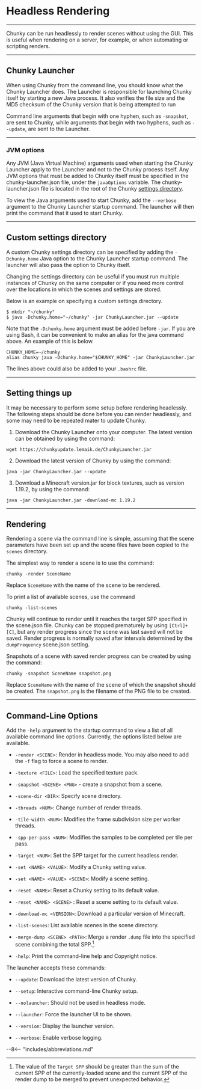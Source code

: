 # Headless Rendering

---

Chunky can be run headlessly to render scenes without using the GUI. This is useful when rendering on a server, for example, or when automating or scripting renders.

---

## Chunky Launcher

When using Chunky from the command line, you should know what the Chunky Launcher does. The Launcher is responsible for launching Chunky itself by starting a new Java process. It also verifies the file size and the MD5 checksum of the Chunky version that is being attempted to run

Command line arguments that begin with one hyphen, such as `-snapshot`, are sent to Chunky, while arguments that begin with two hyphens, such as `--update`, are sent to the Launcher.

<!-- When working with Chunky from the command line, you should be aware of what the launcher does. The launcher is responsible for launching Chunky by starting a new Java process. It also ensures that the file size and the md5 checksum of the Chunky version you are attempting to run.

Command-line arguments that start with one dash, like `-snapshot` are sent to Chunky, while arguments starting with two dashes, like `--update`, are options to the launcher. -->

---

### JVM options

Any JVM (Java Virtual Machine) arguments used when starting the Chunky Launcher apply to the Launcher and not to the Chunky process itself. Any JVM options that must be added to Chunky itself must be specified in the chunky-launcher.json file, under the `javaOptions` variable. The chunky-launcher.json file is located in the root of the Chunky [settings directory](../../../getting_started/configuring_chunky_launcher#controls).

To view the Java arguments used to start Chunky, add the `--verbose` argument to the Chunky Launcher startup command. The launcher will then print the command that it used to start Chunky.

<!-- JVM (Java virtual machine) options (memory limit, etc.) used when starting Chunky normally only apply to the launcher and not the actually Chunky process. Any JVM options you want to add to the Chunky command must be added to the `javaOptions` variable in the `chunky-launcher.json` file in your local Chunky settings directory (`~/.chunky` is the default directory).

To see the Java command line arguments used to start Chunky you can add the `--verbose` flag when running Chunky. This makes the launcher print the command it used to start Chunky. -->

---

## Custom settings directory

A custom Chunky settings directory can be specified by adding the `-Dchunky.home` Java option to the Chunky Launcher startup command. The launcher will also pass the option to Chunky itself.

Changing the settings directory can be useful if you must run multiple instances of Chunky on the same computer or if you need more control over the locations in which the scenes and settings are stored.

<!-- Chunky allows specifying a custom settings directory via the `chunky.home` Java property. The property can be passed to the Chunky launcher and the launcher will then pass it on to Chunky itself. 

Changing the settings directory can be useful if you need to run multiple instances of Chunky on the same computer, or if you just need more control over where the settings and scenes are stored. -->

Below is an example on specifying a custom settings directory.

```
$ mkdir "~/chunky"
$ java -Dchunky.home="~/chunky" -jar ChunkyLauncher.jar --update
```

Note that the `-Dchunky.home` argument must be added before `-jar`. If you are using Bash, it can be convenient to make an alias for the java command above. An example of this is below.

```
CHUNKY_HOME=~/chunky
alias chunky java -Dchunky.home="$CHUNKY_HOME" -jar ChunkyLauncher.jar
```

The lines above could also be added to your `.bashrc` file.

<!-- Here is an example showing how to specify a custom scene directory:

    $ mkdir ~/chunky
    $ java -Dchunky.home="~/chunky" -jar ChunkyLauncher.jar --update


Note that the `-Dchunky.home` argument must be passed before `-jar`.  If you are using Bash it is convenient to make an alias for the `java` command above, for example:

    CHUNKY_HOME=~/chunky
    alias chunky java -Dchunky.home="$CHUNKY_HOME" -jar ChunkyLauncher.jar


The lines above could also be added to your `.bashrc` file. -->

---

## Setting things up

It may be necessary to perform some setup before rendering headlessly. The following steps should be done before you can render headlessly, and some may need to be repeated mater to update Chunky.

1. Download the Chunky Launcher onto your computer. The latest version can be obtained by using the command:

```
wget https://chunkyupdate.lemaik.de/ChunkyLauncher.jar
```

2. Download the latest version of Chunky by using the command:

```
java -jar ChunkyLauncher.jar --update
```

3. Download a Minecraft version.jar for block textures, such as version 1.19.2, by using the command:

```
java -jar ChunkyLauncher.jar -download-mc 1.19.2
```

<!-- It may be necessary to do some setup before you can start rendering in headless mode.

The following steps should be done before the first time you start rendering in headless mode, and some of these steps may need to be repeated later to update Chunky or Minecraft:

1. Download Chunky and place the Jar-file on your rendering machine. It is sufficient to download the latest version of the Launcher by issuing this command:

        wget https://chunkyupdate.lemaik.de/ChunkyLauncher.jar

2. Download the latest version of Chunky:

        java -jar ChunkyLauncher.jar --update

3. Make Chunky download some Minecraft version (for example 1.11.2):

        java -jar ChunkyLauncher.jar -download-mc 1.11.2 -->

---

## Rendering

Rendering a scene via the command line is simple, assuming that the scene parameters have been set up and the scene files have been copied to the `scenes` directory.

The simplest way to render a scene is to use the command:

```
chunky -render SceneName
```

Replace `SceneName` with the name of the scene to be rendered.

To print a list of available scenes, use the command

```
chunky -list-scenes
```

Chunky will continue to render until it reaches the target SPP specified in the scene.json file. Chunky can be stopped prematurely by using `[Ctrl]+[C]`, but any render progress since the scene was last saved will not be saved. Render progress is normally saved after intervals determined by the `dumpFrequency` scene.json setting.

Snapshots of a scene with saved render progress can be created by using the command:

```
chunky -snapshot SceneName snapshot.png
```

Replace `SceneName` with the name of the scene of which the snapshot should be created. The `snapshot.png` is the filename of the PNG file to be created.

<!-- Rendering a scene using the command-line interface is simple, assuming that you have set up the scene parameters and copied your scene files to your scene directory (default=`$CHUNKY_HOME/scenes`).

The simplest way to render a scene is to run the command

    chunky -render SceneName

Replace `SceneName` with the name of your scene. Run this command to print a list of all available scenes:

    chunky -list-scenes

Chunky will keep rendering until it reaches the target SPP. You can stop Chunky prematurely by hitting `Ctrl-C`, however this does not save the current rendering progress! The render progress is normally saved after intervals determined by the `dumpFrequency` scene setting.

Snapshots can be created from a scene with some saved rendering progress by using the `-snapshot` command:

    chunky -snapshot SceneName snapshot.png

The `snapshot.png` part of is the filename for the Png file to create. -->

---

## Command-Line Options

Add the `-help` argument to the startup command to view a list of all available command line options. Currently, the options listed below are available.

<!-- Run Chunky with the `-help` command to see a list of all available command-line options. Currently these options are available: -->

- `-render <SCENE>`: Render in headless mode. You may also need to add the `-f` flag to force a scene to render.

- `-texture <FILE>`: Load the specified texture pack.

- `-snapshot <SCENE> <PNG>` - create a snapshot from a scene.

- `-scene-dir <DIR>`: Specify scene directory.

- `-threads <NUM>`: Change number of render threads.

- `-tile-width <NUM>`: Modifies the frame subdivision size per worker threads.

- `-spp-per-pass <NUM>`: Modifies the samples to be completed per tile per pass.

- `-target <NUM>`: Set the SPP target for the current headless render.

- `-set <NAME> <VALUE>`: Modify a Chunky setting value.

- `-set <NAME> <VALUE> <SCENE>`: Modify a scene setting.

- `-reset <NAME>`: Reset a Chunky setting to its default value.

- `-reset <NAME> <SCENE>` : Reset a scene setting to its default value.

- `-download-mc <VERSION>`: Download a particular version of Minecraft.

- `-list-scenes`: List available scenes in the scene directory.

- `-merge-dump <SCENE> <PATH>`: Merge a render `.dump` file into the specified scene combining the total SPP.[^1]

- `-help`: Print the command-line help and Copyright notice.

The launcher accepts these commands:

- `--update`: Download the latest version of Chunky.

- `--setup`: Interactive command-line Chunky setup.

- `--nolauncher`: Should not be used in headless mode.

- `--launcher`: Force the launcher UI to be shown.

- `--version`: Display the launcher version.

- `--verbose`: Enable verbose logging.

[^1]: The value of the `Target SPP` should be greater than the sum of the current SPP of the currently-loaded scene and the current SPP of the render dump to be merged to prevent unexpected behavior.

--8<-- "includes/abbreviations.md"
